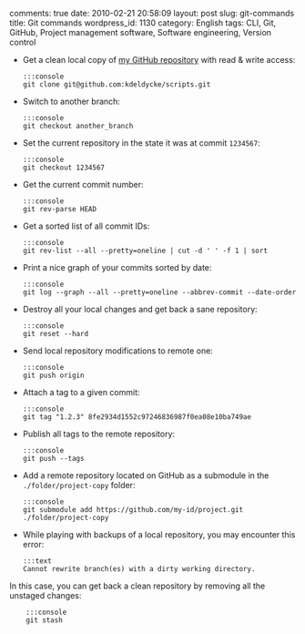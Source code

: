 comments: true
date: 2010-02-21 20:58:09
layout: post
slug: git-commands
title: Git commands
wordpress_id: 1130
category: English
tags: CLI, Git, GitHub, Project management software, Software engineering, Version control




  * Get a clean local copy of [my GitHub repository](http://github.com/kdeldycke/scripts) with read & write access:


        :::console
        git clone git@github.com:kdeldycke/scripts.git







  * Switch to another branch:


        :::console
        git checkout another_branch







  * Set the current repository in the state it was at commit `1234567`:


        :::console
        git checkout 1234567







  * Get the current commit number:


        :::console
        git rev-parse HEAD







  * Get a sorted list of all commit IDs:


        :::console
        git rev-list --all --pretty=oneline | cut -d ' ' -f 1 | sort







  * Print a nice graph of your commits sorted by date:


        :::console
        git log --graph --all --pretty=oneline --abbrev-commit --date-order







  * Destroy all your local changes and get back a sane repository:


        :::console
        git reset --hard







  * Send local repository modifications to remote one:


        :::console
        git push origin







  * Attach a tag to a given commit:


        :::console
        git tag "1.2.3" 8fe2934d1552c97246836987f0ea08e10ba749ae







  * Publish all tags to the remote repository:


        :::console
        git push --tags







  * Add a remote repository located on GitHub as a submodule in the `./folder/project-copy` folder:


        :::console
        git submodule add https://github.com/my-id/project.git ./folder/project-copy







  * While playing with backups of a local repository, you may encounter this error:


        :::text
        Cannot rewrite branch(es) with a dirty working directory.



  In this case, you can get back a clean repository by removing all the unstaged changes:


        :::console
        git stash







